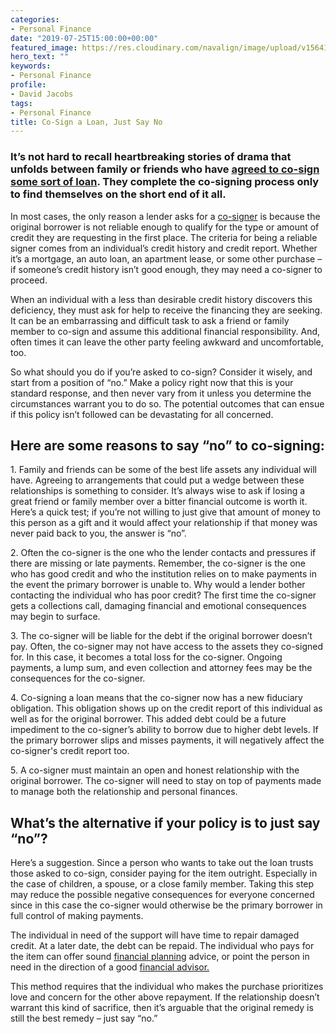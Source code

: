 ```yaml
---
categories:
- Personal Finance
date: "2019-07-25T15:00:00+00:00"
featured_image: https://res.cloudinary.com/navalign/image/upload/v1564153219/funny%20couple%20cosign%20loan.jpg
hero_text: ""
keywords:
- Personal Finance
profile:
- David Jacobs
tags:
- Personal Finance
title: Co-Sign a Loan, Just Say No
---
```

### It’s not hard to recall heartbreaking stories of drama that unfolds between family or friends who have [agreed to co-sign some sort of loan](https://navalign.com/updates/how-to-avoid-being-the-bank-of-mom-and-dad/). They complete the co-signing process only to find themselves on the short end of it all.

In most cases, the only reason a lender asks for a [co-signer](https://www.experian.com/blogs/ask-experian/cosigners-are-responsible-for-debt-repayment/) is because the original borrower is not reliable enough to qualify for the type or amount of credit they are requesting in the first place. The criteria for being a reliable signer comes from an individual’s credit history and credit report. Whether it’s a mortgage, an auto loan, an apartment lease, or some other purchase – if someone’s credit history isn’t good enough, they may need a co-signer to proceed.

When an individual with a less than desirable credit history discovers this deficiency, they must ask for help to receive the financing they are seeking. It can be an embarrassing and difficult task to ask a friend or family member to co-sign and assume this additional financial responsibility. And, often times it can leave the other party feeling awkward and uncomfortable, too.

So what should you do if you’re asked to co-sign? Consider it wisely, and start from a position of “no.” Make a policy right now that this is your standard response, and then never vary from it unless you determine the circumstances warrant you to do so. The potential outcomes that can ensue if this policy isn’t followed can be devastating for all concerned.

## Here are some reasons to say “no” to co-signing:

1\. Family and friends can be some of the best life assets any individual will have. Agreeing to arrangements that could put a wedge between these relationships is something to consider. It’s always wise to ask if losing a great friend or family member over a bitter financial outcome is worth it. Here’s a quick test; if you’re not willing to just give that amount of money to this person as a gift and it would affect your relationship if that money was never paid back to you, the answer is “no”.

2\. Often the co-signer is the one who the lender contacts and pressures if there are missing or late payments. Remember, the co-signer is the one who has good credit and who the institution relies on to make payments in the event the primary borrower is unable to. Why would a lender bother contacting the individual who has poor credit? The first time the co-signer gets a collections call, damaging financial and emotional consequences may begin to surface.

3\. The co-signer will be liable for the debt if the original borrower doesn’t pay. Often, the co-signer may not have access to the assets they co-signed for. In this case, it becomes a total loss for the co-signer. Ongoing payments, a lump sum, and even collection and attorney fees may be the consequences for the co-signer.

4\. Co-signing a loan means that the co-signer now has a new fiduciary obligation. This obligation shows up on the credit report of this individual as well as for the original borrower. This added debt could be a future impediment to the co-signer’s ability to borrow due to higher debt levels. If the primary borrower slips and misses payments, it will negatively affect the co-signer's credit report too.

5\. A co-signer must maintain an open and honest relationship with the original borrower. The co-signer will need to stay on top of payments made to manage both the relationship and personal finances.

## What’s the alternative if your policy is to just say “no”? 

Here’s a suggestion. Since a person who wants to take out the loan trusts those asked to co-sign, consider paying for the item outright. Especially in the case of children, a spouse, or a close family member. Taking this step may reduce the possible negative consequences for everyone concerned since in this case the co-signer would otherwise be the primary borrower in full control of making payments.

The individual in need of the support will have time to repair damaged credit. At a later date, the debt can be repaid. The individual who pays for the item can offer sound [financial planning](https://navalign.com/what-we-do/fiduciary-financial-planning/) advice, or point the person in need in the direction of a good [financial advisor.](https://navalign.com/who-we-are/)

This method requires that the individual who makes the purchase prioritizes love and concern for the other above repayment. If the relationship doesn’t warrant this kind of sacrifice, then it’s arguable that the original remedy is still the best remedy – just say “no.”